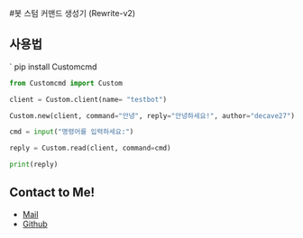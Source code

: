 #봇 스텀 커맨드 생성기 (Rewrite-v2)


## 사용법
`
pip install Customcmd

```py
from Customcmd import Custom

client = Custom.client(name= "testbot")

Custom.new(client, command="안녕", reply="안녕하세요!", author="decave27")

cmd = input("명령어를 입력하세요:")

reply = Custom.read(client, command=cmd)

print(reply)
```





## Contact to Me!
- [Mail](mailto:decave27@gmail.com)
- [Github](https://github.com/decave27)

